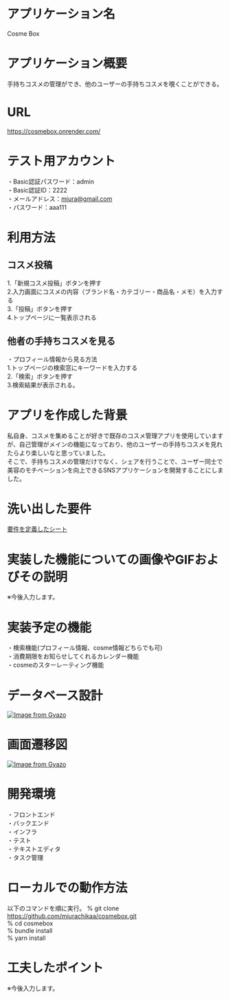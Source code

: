 # アプリケーション名
Cosme Box


# アプリケーション概要
手持ちコスメの管理ができ、他のユーザーの手持ちコスメを覗くことができる。


# URL
https://cosmebox.onrender.com/


# テスト用アカウント
・Basic認証パスワード：admin<br>
・Basic認証ID：2222<br>
・メールアドレス：miura@gmail.com<br>
・パスワード：aaa111<br>


# 利用方法

## コスメ投稿
1.「新規コスメ投稿」ボタンを押す<br>
2.入力画面にコスメの内容（ブランド名・カテゴリー・商品名・メモ）を入力する<br>
3.「投稿」ボタンを押す<br>
4.トップページに一覧表示される<br>


## 他者の手持ちコスメを見る
・プロフィール情報から見る方法<br>
1.トップページの検索窓にキーワードを入力する<br>
2.「検索」ボタンを押す<br>
3.検索結果が表示される。<br>


# アプリを作成した背景
私自身、コスメを集めることが好きで既存のコスメ管理アプリを使用していますが、自己管理がメインの機能になっており、他のユーザーの手持ちコスメを見れたらより楽しいなと思っていました。<br>
そこで、手持ちコスメの管理だけでなく、シェアを行うことで、ユーザー同士で美容のモチベーションを向上できるSNSアプリケーションを開発することにしました。


# 洗い出した要件
[要件を定義したシート](https://docs.google.com/spreadsheets/d/1zWZRKlVfFFPCrZWSvo6b2nzWSWcVYRHJ6yjZxkwTHGk/edit#gid=982722306)


# 実装した機能についての画像やGIFおよびその説明
※今後入力します。


# 実装予定の機能
・検索機能(プロフィール情報、cosme情報どちらでも可)<br>
・消費期限をお知らせしてくれるカレンダー機能<br>
・cosmeのスターレーティング機能

# データベース設計
[![Image from Gyazo](https://i.gyazo.com/533ce1fdc863e708f8840a103f22389f.png)](https://gyazo.com/533ce1fdc863e708f8840a103f22389f)


# 画面遷移図
[![Image from Gyazo](https://i.gyazo.com/2b283054193f5418b4e27701122cb09c.png)](https://gyazo.com/2b283054193f5418b4e27701122cb09c)

# 開発環境
・フロントエンド<br>
・バックエンド<br>
・インフラ<br>
・テスト<br>
・テキストエディタ<br>
・タスク管理


# ローカルでの動作方法
以下のコマンドを順に実行。
% git clone https://github.com/miurachikaa/cosmebox.git<br>
% cd cosmebox<br>
% bundle install<br>
% yarn install


# 工夫したポイント
※今後入力します。


